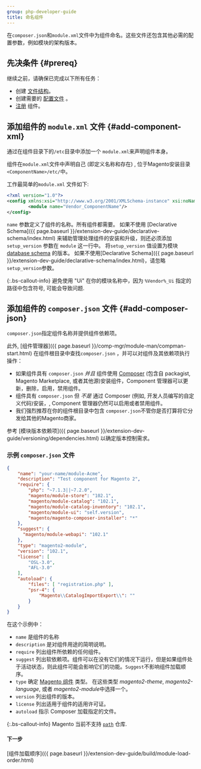 ```yaml
---
group: php-developer-guide
title: 命名组件
---
```


在`composer.json`和`module.xml`文件中为组件命名。这些文件还包含其他必需的配置参数，例如模块的架构版本。

## 先决条件 {#prereq}

继续之前，请确保已完成以下所有任务：

*  创建  [文件结构]({{page.baseurl}}/extension-dev-guide/build/module-file-structure.html)。
*  创建需要的 [配置文件]({{page.baseurl}}/extension-dev-guide/build/required-configuration-files.html) 。
*  [注册]({{page.baseurl}}/extension-dev-guide/build/component-registration.html) 组件。

## 添加组件的 `module.xml` 文件 {#add-component-xml}

通过在组件目录下的`/etc`目录中添加一个 `module.xml`来声明组件本身。

组件在`module.xml`文件中声明自己 (即定义名称和存在) , 位于Magento安装目录 `<ComponentName>/etc/`中。

工作最简单的`module.xml` 文件如下:

```xml
<?xml version="1.0"?>
<config xmlns:xsi="http://www.w3.org/2001/XMLSchema-instance" xsi:noNamespaceSchemaLocation="urn:magento:framework:Module/etc/module.xsd">
        <module name="Vendor_ComponentName"/>
</config>
```

`name` 参数定义了组件的名称。所有组件都需要。 如果不使用 [Declarative Schema]({{ page.baseurl }}/extension-dev-guide/declarative-schema/index.html) 来辅助管理处理组件的安装和升级，则还必须添加  `setup_version` 参数在 `module` 这一行中。 将`setup_version` 值设置为模块 [database schema](https://glossary.magento.com/database-schema) 的版本。 如果不使用[Declarative Schema]({{ page.baseurl }}/extension-dev-guide/declarative-schema/index.html)，请忽略`setup_version`参数。

 {:.bs-callout-info}
避免使用 "Ui" 在你的模块名称中，因为 `%Vendor%_Ui` 指定的路径中包含符号, 可能会导致问题.

## 添加组件的 `composer.json` 文件 {#add-composer-json}
`composer.json`指定组件名称并提供组件依赖项。

此外,  [组件管理器]({{ page.baseurl }}/comp-mgr/module-man/compman-start.html) 在组件根目录中查找`composer.json` ，并可以对组件及其依赖项执行操作：

*  如果组件具有 `composer.json` *并且* 组件使用 [Composer](https://glossary.magento.com/composer) (包含自 packagist,  Magento Marketplace, 或者其他源)安装组件，Component 管理器可以更新，删除，启用，禁用组件。
*  组件具有 `composer.json` 但 *不是* 通过 Composer (例如, 开发人员编写的自定义代码)安装，, Component 管理器仍然可以启用或者禁用组件。
*  我们强烈推荐在你的组件根目录中包含 `composer.json`不管你是否打算将它分发给其他的Magento商家。

参考 [模块版本依赖项]({{ page.baseurl }}/extension-dev-guide/versioning/dependencies.html) 以确定版本控制需求。

### 示例 `composer.json` 文件

```json
{
    "name": "your-name/module-Acme",
    "description": "Test component for Magento 2",
    "require": {
        "php": "~7.1.3||~7.2.0",
        "magento/module-store": "102.1",
        "magento/module-catalog": "102.1",
        "magento/module-catalog-inventory": "102.1",
        "magento/module-ui": "self.version",
        "magento/magento-composer-installer": "*"
    },
    "suggest": {
      "magento/module-webapi": "102.1"
    },
    "type": "magento2-module",
    "version": "102.1",
    "license": [
        "OSL-3.0",
        "AFL-3.0"
    ],
    "autoload": {
        "files": [ "registration.php" ],
        "psr-4": {
            "Magento\\CatalogImportExport\\": ""
        }
    }
}
```

在这个示例中：

*  `name` 是组件的名称
*  `description` 是对组件用途的简明说明。
*  `require` 列出组件所依赖的任何组件。
*  `suggest` 列出软依赖项。组件可以在没有它们的情况下运行，但是如果组件处于活动状态，则此组件可能会影响它们的功能。`Suggest`不影响组件加载顺序。
*  `type` 确定 [Magento 组件](https://glossary.magento.com/magento-component) 类型。 在这些类型 *magento2-theme*, *magento2-language*, 或者 *magento2-module*中选择一个。
*  `version` 列出组件的版本。
*  `license` 列出适用于组件的适用许可证。
*  `autoload` 指示 Composer 加载指定的文件。

 {:.bs-callout-info}
Magento 当前不支持 [`path`](https://getcomposer.org/doc/05-repositories.md#path) 仓库.

#### 下一步

[组件加载顺序]({{ page.baseurl }}/extension-dev-guide/build/module-load-order.html)